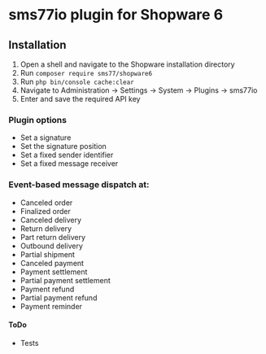 <p align="center">
<img src="https://www.sms77.io/wp-content/uploads/2019/07/sms77-Logo-400x79.png" alt="" />
</p>

# sms77io plugin for Shopware 6

## Installation
<ol>
<li>Open a shell and navigate to the Shopware installation directory</li>
<li>Run <code>composer require sms77/shopware6</code></li>
<li>Run <code>php bin/console cache:clear</code></li>
<li>Navigate to Administration -&gt; Settings -&gt; System -&gt; Plugins -&gt; sms77io</li>
<li>Enter and save the required API key</li>
</ol>

### Plugin options
<ul>
<li>Set a signature</li>
<li>Set the signature position</li>
<li>Set a fixed sender identifier</li>
<li>Set a fixed message receiver</li>
</ul>

### Event-based message dispatch at:
<ul>
<li>Canceled order</li>
<li>Finalized order</li>
<li>Canceled delivery</li>
<li>Return delivery</li>
<li>Part return delivery</li>
<li>Outbound delivery</li>
<li>Partial shipment</li>
<li>Canceled payment</li>
<li>Payment settlement</li>
<li>Partial payment settlement</li>
<li>Payment refund</li>
<li>Partial payment refund</li>
<li>Payment reminder</li>
</ul>

#### ToDo
- Tests